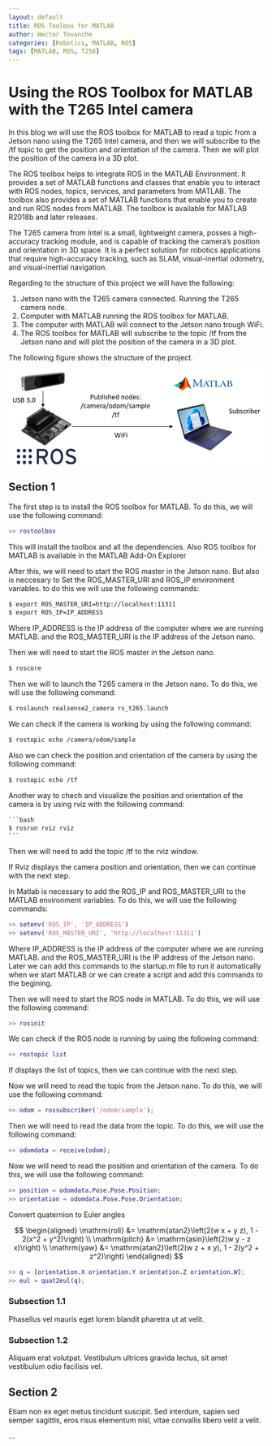 ```yaml
---
layout: default
title: ROS Toolbox for MATLAB
author: Hector Tovanche
categories: [Robotics, MATLAB, ROS]
tags: [MATLAB, ROS, T256]
---
```


# Using the ROS Toolbox for MATLAB with the T265 Intel camera

In this blog we will use the ROS toolbox for MATLAB to read a topic from a Jetson nano using the T265 Intel camera, and then we will subscribe to the /tf topic to get the position and orientation of the camera. Then we will plot the position of the camera in a 3D plot.

The ROS toolbox helps to integrate ROS in the MATLAB Environment. It provides a set of MATLAB functions and classes that enable you to interact with ROS nodes, topics, services, and parameters from MATLAB. The toolbox also provides a set of MATLAB functions that enable you to create and run ROS nodes from MATLAB. The toolbox is available for MATLAB R2018b and later releases.

The T265 camera from Intel is a small, lightweight camera, posses a high-accuracy tracking module, and is capable of tracking the camera’s position and orientation in 3D space. It is a perfect solution for robotics applications that require high-accuracy tracking, such as SLAM, visual-inertial odometry, and visual-inertial navigation.

Regarding to the structure of this project we will have the following:
1. Jetson nano with the T265 camera connected. Running the T265 camera node.
2. Computer with MATLAB running the ROS toolbox for MATLAB.
3. The computer with MATLAB will connect to the Jetson nano trough WiFi. 
4. The ROS toolbox for MATLAB will subscribe to the topic /tf from the Jetson nano and will plot the position of the camera in a 3D plot.

The following figure shows the structure of the project.

![Structure of the project](/assets/img/structure.png)

## Section 1

The first step is to install the ROS toolbox for MATLAB. To do this, we will use the following command:

```matlab
>> rostoolbox
```

This will install the toolbox and all the dependencies.
Also ROS toolbox for MATLAB is available in the MATLAB Add-On Explorer
 


After this, we will need to start the ROS master in the Jetson nano. But also is neccesary to Set the ROS_MASTER_URI and ROS_IP environment variables.
to do this we will use the following commands:

```bash
$ export ROS_MASTER_URI=http://localhost:11311
$ export ROS_IP=IP_ADDRESS
```
Where IP_ADDRESS is the IP address of the computer where we are running MATLAB. and the ROS_MASTER_URI is the IP address of the Jetson nano.

Then we will need to start the ROS master in the Jetson nano.

```bash
$ roscore
```

Then we will to launch the T265 camera in the Jetson nano. To do this, we will use the following command:

```bash
$ roslaunch realsense2_camera rs_t265.launch
```

We can check if the camera is working by using the following command:

```bash
$ rostopic echo /camera/odom/sample
```

Also we can check the position and orientation of the camera by using the following command:

```bash
$ rostopic echo /tf
```

Another way to chech and visualize the position and orientation of the camera is by using rviz with the following command:
    
    ```bash
    $ rosrun rviz rviz
    ```
        
Then we will need to add the topic /tf to the rviz window.


If Rviz displays the camera position and orientation, then we can continue with the next step.

In Matlab is necessary to add the ROS_IP and ROS_MASTER_URI to the MATLAB environment variables. To do this, we will use the following commands:

```matlab
>> setenv('ROS_IP', 'IP_ADDRESS')
>> setenv('ROS_MASTER_URI', 'http://localhost:11311')
```

Where IP_ADDRESS is the IP address of the computer where we are running MATLAB. and the ROS_MASTER_URI is the IP address of the Jetson nano. Later we can add this commands to the startup.m file to run it automatically when we start MATLAB or we can create a script and add this commands to the begining.

Then we will need to start the ROS node in MATLAB. To do this, we will use the following command:

```matlab
>> rosinit
```
We can check if the ROS node is running by using the following command:

```matlab
>> rostopic list
```

If displays the list of topics, then we can continue with the next step.

Now we will need to read the topic from the Jetson nano. To do this, we will use the following command:

```matlab
>> odom = rossubscriber('/odom/sample');
```

Then we will need to read the data from the topic. To do this, we will use the following command:

```matlab
>> odomdata = receive(odom);
```

Now we will need to read the position and orientation of the camera. To do this, we will use the following command:

```matlab
>> position = odomdata.Pose.Pose.Position;
>> orientation = odomdata.Pose.Pose.Orientation;
```

Convert quaternion to Euler angles

$$
\begin{aligned}
\mathrm{roll} &= \mathrm{atan2}\left(2(w x + y z), 1 - 2(x^2 + y^2)\right) \\
\mathrm{pitch} &= \mathrm{asin}\left(2(w y - z x)\right) \\
\mathrm{yaw} &= \mathrm{atan2}\left(2(w z + x y), 1 - 2(y^2 + z^2)\right)
\end{aligned}
$$
```matlab
>> q = [orientation.X orientation.Y orientation.Z orientation.W];
>> eul = quat2eul(q);
```



### Subsection 1.1

Phasellus vel mauris eget lorem blandit pharetra ut at velit.

### Subsection 1.2

Aliquam erat volutpat. Vestibulum ultrices gravida lectus, sit amet vestibulum odio facilisis vel.

## Section 2

Etiam non ex eget metus tincidunt suscipit. Sed interdum, sapien sed semper sagittis, eros risus elementum nisl, vitae convallis libero velit a velit.

...
